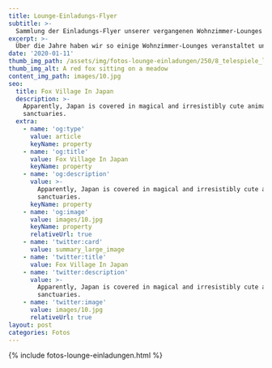 ```yaml
---
title: Lounge-Einladungs-Flyer
subtitle: >-
  Sammlung der Einladungs-Flyer unserer vergangenen Wohnzimmer-Lounges
excerpt: >-
  Über die Jahre haben wir so einige Wohnzimmer-Lounges veranstaltet und zu jeder Lounge wurde auch ein individueller Einladungs-Flyer gestaltet. Diese Flyer haben wir meist drucken lassen und an verschiedenen Szene-Locations ausgelegt. Hier findest Du alle vergangenen Flyer.
date: '2020-01-11'
thumb_img_path: /assets/img/fotos-lounge-einladungen/250/8_telespiele_lounge_einladung.jpg
thumb_img_alt: A red fox sitting on a meadow
content_img_path: images/10.jpg
seo:
  title: Fox Village In Japan
  description: >-
    Apparently, Japan is covered in magical and irresistibly cute animal
    sanctuaries.
  extra:
    - name: 'og:type'
      value: article
      keyName: property
    - name: 'og:title'
      value: Fox Village In Japan
      keyName: property
    - name: 'og:description'
      value: >-
        Apparently, Japan is covered in magical and irresistibly cute animal
        sanctuaries.
      keyName: property
    - name: 'og:image'
      value: images/10.jpg
      keyName: property
      relativeUrl: true
    - name: 'twitter:card'
      value: summary_large_image
    - name: 'twitter:title'
      value: Fox Village In Japan
    - name: 'twitter:description'
      value: >-
        Apparently, Japan is covered in magical and irresistibly cute animal
        sanctuaries.
    - name: 'twitter:image'
      value: images/10.jpg
      relativeUrl: true
layout: post
categories: Fotos
---
```


{% include fotos-lounge-einladungen.html %}